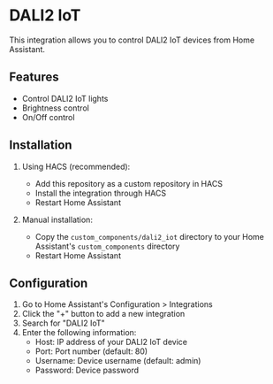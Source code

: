 # DALI2 IoT

This integration allows you to control DALI2 IoT devices from Home Assistant.

## Features

- Control DALI2 IoT lights
- Brightness control
- On/Off control

## Installation

1. Using HACS (recommended):
   - Add this repository as a custom repository in HACS
   - Install the integration through HACS
   - Restart Home Assistant

2. Manual installation:
   - Copy the `custom_components/dali2_iot` directory to your Home Assistant's `custom_components` directory
   - Restart Home Assistant

## Configuration

1. Go to Home Assistant's Configuration > Integrations
2. Click the "+" button to add a new integration
3. Search for "DALI2 IoT"
4. Enter the following information:
   - Host: IP address of your DALI2 IoT device
   - Port: Port number (default: 80)
   - Username: Device username (default: admin)
   - Password: Device password 